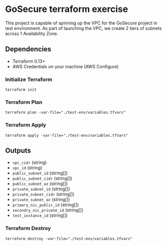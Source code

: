 # GoSecure terraform exercise

This project is capable of spinning up the VPC for the GoSecure project in test environment. As part of launching the VPC, we create 2 tiers of subnets across 1 Availability Zone.

## Dependencies
- Terraform 0.13+
- AWS Credentials on your machine (AWS Configure)

### Initialize Terraform 
`terraform init`

### Terraform Plan
`terraform plan -var-file="./test-env/variables.tfvars"`

### Terraform Apply
`terraform apply -var-file="./test-env/variables.tfvars"`

## Outputs
- `vpc_cidr` (string)
- `vpc_id` (string)
- `public_subnet_id` (string[])
- `public_subnet_cidr` (string[])
- `public_subnet_az` (string[])
- `private_subnet_id` (string[])
- `private_subnet_cidr` (string[])
- `private_subnet_az` (string[])
- `primary_nic_public_id` (string[])
- `secondry_nic_private_id` (string[])
- `test_instance_id` (string[])

### Terraform Destroy
`terraform destroy -var-file="./test-env/variables.tfvars"`

